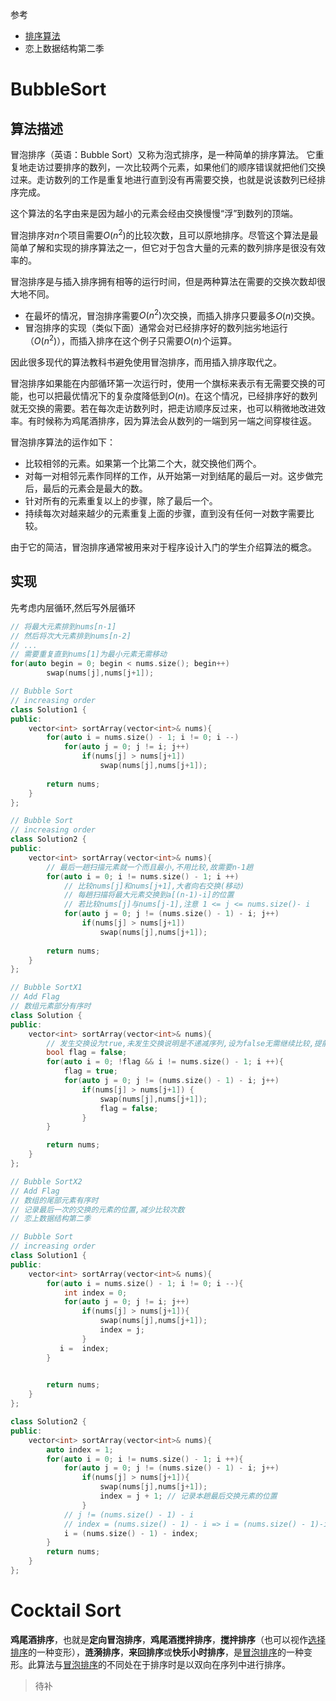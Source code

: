 参考
- [排序算法](https://zh.wikipedia.org/wiki/%E6%8E%92%E5%BA%8F%E7%AE%97%E6%B3%95)
- 恋上数据结构第二季

# BubbleSort

## 算法描述

冒泡排序（英语：Bubble Sort）又称为泡式排序，是一种简单的排序算法。
它重复地走访过要排序的数列，一次比较两个元素，如果他们的顺序错误就把他们交换过来。走访数列的工作是重复地进行直到没有再需要交换，也就是说该数列已经排序完成。

这个算法的名字由来是因为越小的元素会经由交换慢慢“浮”到数列的顶端。

冒泡排序对$n$个项目需要$O(n^2)$的比较次数，且可以原地排序。尽管这个算法是最简单了解和实现的排序算法之一，但它对于包含大量的元素的数列排序是很没有效率的。

冒泡排序是与插入排序拥有相等的运行时间，但是两种算法在需要的交换次数却很大地不同。
- 在最坏的情况，冒泡排序需要$O(n^2)$次交换，而插入排序只要最多$O(n)$交换。
- 冒泡排序的实现（类似下面）通常会对已经排序好的数列拙劣地运行（$O(n^2)$），而插入排序在这个例子只需要$O(n)$个运算。

因此很多现代的算法教科书避免使用冒泡排序，而用插入排序取代之。

冒泡排序如果能在内部循环第一次运行时，使用一个旗标来表示有无需要交换的可能，也可以把最优情况下的复杂度降低到$O(n)$。在这个情况，已经排序好的数列就无交换的需要。若在每次走访数列时，把走访顺序反过来，也可以稍微地改进效率。有时候称为鸡尾酒排序，因为算法会从数列的一端到另一端之间穿梭往返。

冒泡排序算法的运作如下：

- 比较相邻的元素。如果第一个比第二个大，就交换他们两个。
- 对每一对相邻元素作同样的工作，从开始第一对到结尾的最后一对。这步做完后，最后的元素会是最大的数。
- 针对所有的元素重复以上的步骤，除了最后一个。
- 持续每次对越来越少的元素重复上面的步骤，直到没有任何一对数字需要比较。

由于它的简洁，冒泡排序通常被用来对于程序设计入门的学生介绍算法的概念。

## 实现
先考虑内层循环,然后写外层循环
```C++
// 将最大元素排到nums[n-1]
// 然后将次大元素排到nums[n-2]
// ...
// 需要重复直到nums[1]为最小元素无需移动
for(auto begin = 0; begin < nums.size(); begin++)
    	swap(nums[j],nums[j+1]);
```
```C++
// Bubble Sort
// increasing order
class Solution1 {
public:
    vector<int> sortArray(vector<int>& nums){
        for(auto i = nums.size() - 1; i != 0; i --)
            for(auto j = 0; j != i; j++)
                if(nums[j] > nums[j+1]) 
                    swap(nums[j],nums[j+1]);
        
        return nums;
    }
};

// Bubble Sort
// increasing order
class Solution2 {
public:
    vector<int> sortArray(vector<int>& nums){
        // 最后一趟扫描元素就一个而且最小,不用比较,故需要n-1趟
        for(auto i = 0; i != nums.size() - 1; i ++)
            // 比较nums[j]和nums[j+1],大者向右交换(移动)
            // 每趟扫描将最大元素交换到a[(n-1)-i]的位置
            // 若比较nums[j]与nums[j-1],注意 1 <= j <= nums.size()- i
            for(auto j = 0; j != (nums.size() - 1) - i; j++)
                if(nums[j] > nums[j+1]) 
                    swap(nums[j],nums[j+1]);
        
        return nums;
    }
};
```
```C++
// Bubble SortX1
// Add Flag
// 数组元素部分有序时
class Solution {
public:
    vector<int> sortArray(vector<int>& nums){
        // 发生交换设为true,未发生交换说明是不递减序列,设为false无需继续比较,提前结束内部循环
        bool flag = false;
        for(auto i = 0; !flag && i != nums.size() - 1; i ++){
            flag = true; 
            for(auto j = 0; j != (nums.size() - 1) - i; j++)
                if(nums[j] > nums[j+1]) {
                    swap(nums[j],nums[j+1]);
                    flag = false;
                }
        }

        return nums;
    }
};
```

```C++
// Bubble SortX2
// Add Flag
// 数组的尾部元素有序时
// 记录最后一次的交换的元素的位置,减少比较次数
// 恋上数据结构第二季

// Bubble Sort
// increasing order
class Solution1 {
public:
    vector<int> sortArray(vector<int>& nums){
        for(auto i = nums.size() - 1; i != 0; i --){
            int index = 0;
            for(auto j = 0; j != i; j++)
                if(nums[j] > nums[j+1]){
                    swap(nums[j],nums[j+1]);
                    index = j;
                }
           i =  index;        
        }

        
        return nums;
    }
};

class Solution2 {
public:
    vector<int> sortArray(vector<int>& nums){
        auto index = 1;
        for(auto i = 0; i != nums.size() - 1; i ++){
            for(auto j = 0; j != (nums.size() - 1) - i; j++)
                if(nums[j] > nums[j+1]){
                    swap(nums[j],nums[j+1]);   
                    index = j + 1; // 记录本趟最后交换元素的位置
                }
            // j != (nums.size() - 1) - i
            // index = (nums.size() - 1) - i => i = (nums.size() - 1)-index
            i = (nums.size() - 1) - index;
        }
        return nums;
    }
};

```



# Cocktail Sort

**鸡尾酒排序**，也就是**定向冒泡排序**，**鸡尾酒搅拌排序**，**搅拌排序**（也可以视作[选择排序](SelectionSort.md)的一种变形），**涟漪排序**，**来回排序**或**快乐小时排序**，是[冒泡排序](#BubbleSort)的一种变形。此算法与[冒泡排序](#BubbleSort)的不同处在于排序时是以双向在序列中进行排序。

> 待补
